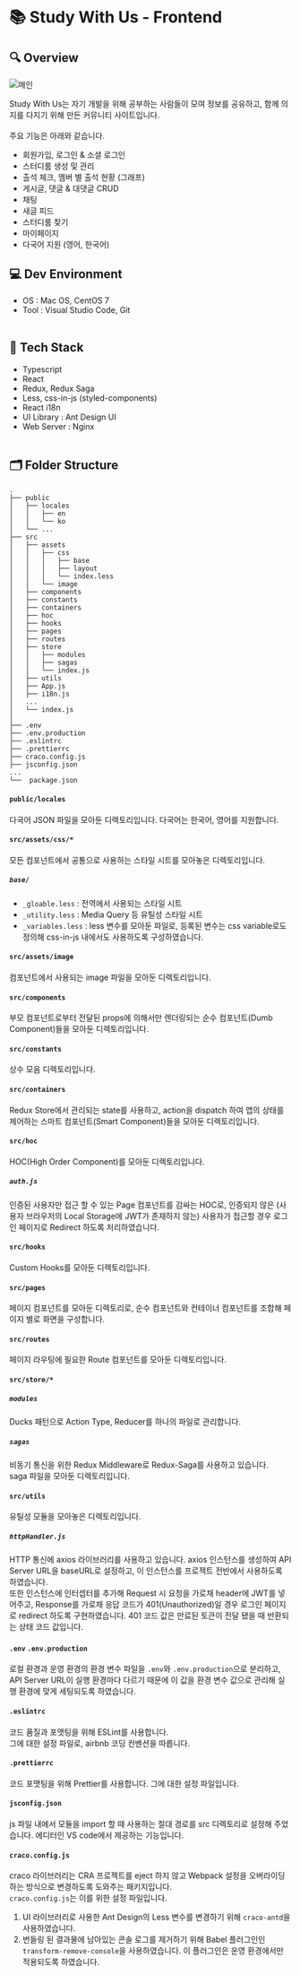 # 📚 Study With Us - Frontend

## 🔍 Overview

![메인](https://user-images.githubusercontent.com/41765537/110615240-905e0f80-81d6-11eb-843f-60de4cbf6937.gif)
<br/>

Study With Us는 자기 개발을 위해 공부하는 사람들이 모여 정보를 공유하고, 함께 의지를 다지기 위해 만든 커뮤니티 사이트입니다.<br/><br/>
주요 기능은 아래와 같습니다.

-   회원가입, 로그인 & 소셜 로그인
-   스터디룸 생성 및 관리
-   출석 체크, 멤버 별 출석 현황 (그래프)
-   게시글, 댓글 & 대댓글 CRUD
-   채팅
-   새글 피드
-   스터디룸 찾기
-   마이페이지
-   다국어 지원 (영어, 한국어)
    <br/>

## 💻 Dev Environment

-   OS : Mac OS, CentOS 7
-   Tool : Visual Studio Code, Git
    <br/><br/>

## 🔧 Tech Stack

-   Typescript
-   React
-   Redux, Redux Saga
-   Less, css-in-js (styled-components)
-   React i18n
-   UI Library : Ant Design UI
-   Web Server : Nginx
    <br/><br/>

## 🗂 Folder Structure

```
.
├── public
│   ├── locales
│   │   ├── en
│   │   └── ko
│   └── ...
├── src
│   ├── assets
│   │   ├── css
│   │   │   ├── base
│   │   │   ├── layout
│   │   │   └── index.less
│   │   └── image
│   ├── components
│   ├── constants
│   ├── containers
│   ├── hoc
│   ├── hooks
│   ├── pages
│   ├── routes
│   ├── store
│   │   ├── modules
│   │   ├── sagas
│   │   └── index.js
│   ├── utils
│   ├── App.js
│   ├── i18n.js
│   ...
│   └── index.js
│
├── .env
├── .env.production
├── .eslintrc
├── .prettierrc
├── craco.config.js
├── jsconfig.json
...
└──  package.json
```

#### `public/locales`

다국어 JSON 파일을 모아둔 디렉토리입니다. 다국어는 한국어, 영어를 지원합니다.

#### `src/assets/css/*`

모든 컴포넌트에서 공통으로 사용하는 스타일 시트를 모아놓은 디렉토리입니다.

##### `base/`

-   `_gloable.less` : 전역에서 사용되는 스타일 시트
-   `_utility.less` : Media Query 등 유틸성 스타일 시트
-   `_variables.less` : less 변수를 모아둔 파일로, 등록된 변수는 css variable로도 정의해 css-in-js 내에서도 사용하도록 구성하였습니다.

#### `src/assets/image`

컴포넌트에서 사용되는 image 파일을 모아둔 디렉토리입니다.

#### `src/components`

부모 컴포넌트로부터 전달된 props에 의해서만 렌더링되는 순수 컴포넌트(Dumb Component)들을 모아둔 디렉토리입니다.

#### `src/constants`

상수 모음 디렉토리입니다.

#### `src/containers`

Redux Store에서 관리되는 state를 사용하고, action을 dispatch 하여 앱의 상태를 제어하는 스마트 컴포넌트(Smart Component)들을 모아둔 디렉토리입니다.

#### `src/hoc`

HOC(High Order Component)를 모아둔 디렉토리입니다.<br/>

##### `auth.js`

인증된 사용자만 접근 할 수 있는 Page 컴포넌트를 감싸는 HOC로, 인증되지 않은 (사용자 브라우저의 Local Storage에 JWT가 존재하지 않는) 사용자가 접근할 경우 로그인 페이지로 Redirect 하도록 처리하였습니다.

#### `src/hooks`

Custom Hooks를 모아둔 디렉토리입니다.

#### `src/pages`

페이지 컴포넌트를 모아둔 디렉토리로, 순수 컴포넌트와 컨테이너 컴포넌트를 조합해 페이지 별로 화면을 구성합니다.

#### `src/routes`

페이지 라우팅에 필요한 Route 컴포넌트를 모아둔 디렉토리입니다.

#### `src/store/*`

##### `modules`

Ducks 패턴으로 Action Type, Reducer를 하나의 파일로 관리합니다.

##### `sagas`

비동기 통신을 위한 Redux Middleware로 Redux-Saga를 사용하고 있습니다.<br/>
saga 파일을 모아둔 디렉토리입니다.

#### `src/utils`

유틸성 모듈을 모아놓은 디렉토리입니다.

##### `httpHandler.js`

HTTP 통신에 axios 라이브러리를 사용하고 있습니다. axios 인스턴스를 생성하여 API Server URL을 baseURL로 설정하고, 이 인스턴스를 프로젝트 전반에서 사용하도록 하였습니다.<br/>
또한 인스턴스에 인터셉터를 추가해 Request 시 요청을 가로채 header에 JWT를 넣어주고, Response를 가로채 응답 코드가 401(Unauthorized)일 경우 로그인 페이지로 redirect 하도록 구현하였습니다. 401 코드 값은 만료된 토큰이 전달 됐을 때 반환되는 상태 코드 값입니다.

#### `.env` `.env.production`

로컬 환경과 운영 환경의 환경 변수 파일을 `.env`와 `.env.production`으로 분리하고, API Server URL이 실행 환경마다 다르기 때문에 이 값을 환경 변수 값으로 관리해 실행 환경에 맞게 세팅되도록 하였습니다.

#### `.eslintrc`

코드 품질과 포맷팅을 위해 ESLint를 사용합니다.<br/>그에 대한 설정 파일로, airbnb 코딩 컨벤션을 따릅니다.

#### `.prettierrc`

코드 포맷팅을 위해 Prettier를 사용합니다. 그에 대한 설정 파일입니다.

#### `jsconfig.json`

js 파일 내에서 모듈을 import 할 때 사용하는 절대 경로를 src 디렉토리로 설정해 주었습니다. 에디터인 VS code에서 제공하는 기능입니다.

#### `craco.config.js`

craco 라이브러리는 CRA 프로젝트를 eject 하지 않고 Webpack 설정을 오버라이딩 하는 방식으로 변경하도록 도와주는 패키지입니다.<br/>`craco.config.js`는 이를 위한 설정 파일입니다.<br/>

1. UI 라이브러리로 사용한 Ant Design의 Less 변수를 변경하기 위해 `craco-antd`을 사용하였습니다.
2. 번들링 된 결과물에 남아있는 콘솔 로그를 제거하기 위해 Babel 플러그인인 `transform-remove-console`을 사용하였습니다. 이 플러그인은 운영 환경에서만 적용되도록 하였습니다.
